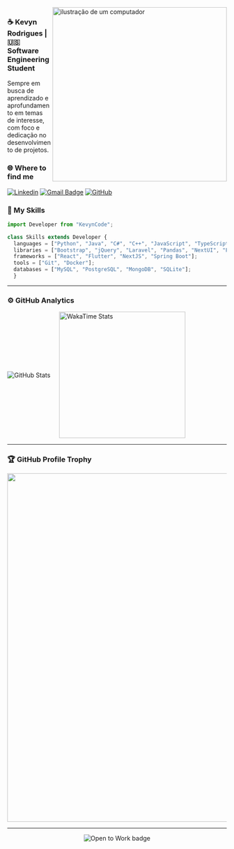 <img src="https://raw.githubusercontent.com/MicaelliMedeiros/micaellimedeiros/master/image/computer-illustration.png" alt="ilustração de um computador" min-width="400px" max-width="400px" width="400px" align="right">

### ☕ Kevyn Rodrigues | 🇺🇸 Software Engineering Student 

<p align="left">Sempre em busca de aprendizado e aprofundamento em temas de interesse, com foco e dedicação no desenvolvimento de projetos.</p>

### 🌐 Where to find me

[![Linkedin](https://img.shields.io/badge/-Linkedin-blue?style=flat-square&logo=Linkedin&logoColor=white&link=https://www.linkedin.com/in/kevyncode/)](https://www.linkedin.com/in/kevyncode/)
[![Gmail Badge](https://img.shields.io/badge/-kevyncodes@gmail.com-006bed?style=flat-square&logo=Gmail&logoColor=white&link=mailto:SEU-EMAIL)](mailto:kevyncodes@gmail.com)
[![GitHub](https://img.shields.io/github/followers/kevyncode?label=follow&style=social)](https://github.com/kevyncode)

### 🚀 My Skills

```js
import Developer from "KevynCode";

class Skills extends Developer {
  languages = ["Python", "Java", "C#", "C++", "JavaScript", "TypeScript"];
  libraries = ["Bootstrap", "jQuery", "Laravel", "Pandas", "NextUI", "FramerMotion"];
  frameworks = ["React", "Flutter", "NextJS", "Spring Boot"];
  tools = ["Git", "Docker"];
  databases = ["MySQL", "PostgreSQL", "MongoDB", "SQLite"];
  }

```

---

<h3>⚙️ GitHub Analytics</h3>

<div style="display: flex; gap: 20px; align-items: center;">
  <img src="https://github-readme-stats.vercel.app/api?username=kevyncode&theme=dark&hide_border=false&include_all_commits=true" alt="GitHub Stats" />
  <img src="https://github-readme-stats.vercel.app/api/wakatime?username=@kevyncode&layout=compact&theme=dark" alt="WakaTime Stats" style="width: 290px;" />
</div>



--- 

### 🏆 GitHub Profile Trophy

<p align="start">
  <a href="https://github.com/ryo-ma/github-profile-trophy" title="repositório de troféus">
    <img width="800" src="https://github-profile-trophy.vercel.app/?username=kevyncode&theme=radical&margin-w=15&no-frame=true&no-bg=true" />
  </a>
</p>


---

<p align="center">
  <a href="https://www.linkedin.com/in/kevyncode" target="_blank" style="text-decoration: none;">
    <img src="https://img.shields.io/badge/Open%20to%20Work-%232ea44f?style=for-the-badge&logo=github&logoColor=white" alt="Open to Work badge" />
  </a>
</p>

